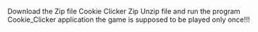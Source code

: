 Download the Zip file Cookie Clicker Zip
Unzip file and run the program Cookie_Clicker application
the game is supposed to be played only once!!!
